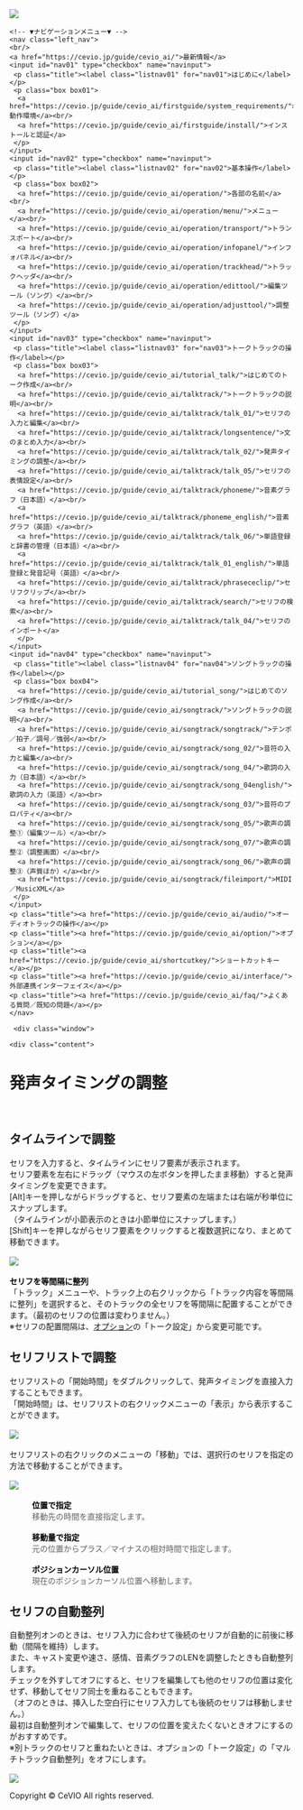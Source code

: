 <!doctype html>
<html>
<head>
   <meta charset="utf-8"/>
   <title>CeVIO AI ユーザーズガイド ┃ 発声タイミングの調整</title>
   <link rel="stylesheet" href="../../css/style.css">
</head>

<body>
    <!-- ▼ヘッダー▼ -->
    <div class="header">
  <img src="https://cevio.jp/guide/cevio_ai/image/header_image_title.png">
</div>   <!-- ▲ヘッダー▲ -->
   
   <main class="main">

   <!-- ▼ナビゲーションメニュー▼ -->
    <!-- ▼ナビゲーションメニュー▼ -->
    <nav class="left_nav">
    <br/>
    <a href="https://cevio.jp/guide/cevio_ai/">最新情報</a>
    <input id="nav01" type="checkbox" name="navinput">
     <p class="title"><label class="listnav01" for="nav01">はじめに</label></p>
     <p class="box box01">
      <a href="https://cevio.jp/guide/cevio_ai/firstguide/system_requirements/">動作環境</a><br/>
      <a href="https://cevio.jp/guide/cevio_ai/firstguide/install/">インストールと認証</a>
     </p>
    </input>
    <input id="nav02" type="checkbox" name="navinput">
     <p class="title"><label class="listnav02" for="nav02">基本操作</label></p>
     <p class="box box02">
      <a href="https://cevio.jp/guide/cevio_ai/operation/">各部の名前</a><br/>
      <a href="https://cevio.jp/guide/cevio_ai/operation/menu/">メニュー</a><br/>
      <a href="https://cevio.jp/guide/cevio_ai/operation/transport/">トランスポート</a><br/>
      <a href="https://cevio.jp/guide/cevio_ai/operation/infopanel/">インフォパネル</a><br/>
      <a href="https://cevio.jp/guide/cevio_ai/operation/trackhead/">トラックヘッダ</a><br/>
      <a href="https://cevio.jp/guide/cevio_ai/operation/edittool/">編集ツール（ソング）</a><br/>
      <a href="https://cevio.jp/guide/cevio_ai/operation/adjusttool/">調整ツール（ソング）</a>
     </p>
    </input>
    <input id="nav03" type="checkbox" name="navinput">
     <p class="title"><label class="listnav03" for="nav03">トークトラックの操作</label></p>
     <p class="box box03">
      <a href="https://cevio.jp/guide/cevio_ai/tutorial_talk/">はじめてのトーク作成</a><br/>
      <a href="https://cevio.jp/guide/cevio_ai/talktrack/">トークトラックの説明</a><br/>
      <a href="https://cevio.jp/guide/cevio_ai/talktrack/talk_01/">セリフの入力と編集</a><br/>
      <a href="https://cevio.jp/guide/cevio_ai/talktrack/longsentence/">文のまとめ入力</a><br/>
      <a href="https://cevio.jp/guide/cevio_ai/talktrack/talk_02/">発声タイミングの調整</a><br/>
      <a href="https://cevio.jp/guide/cevio_ai/talktrack/talk_05/">セリフの表情設定</a><br/>
      <a href="https://cevio.jp/guide/cevio_ai/talktrack/phoneme/">音素グラフ（日本語）</a><br/>
      <a href="https://cevio.jp/guide/cevio_ai/talktrack/phoneme_english/">音素グラフ（英語）</a><br/>
      <a href="https://cevio.jp/guide/cevio_ai/talktrack/talk_06/">単語登録と辞書の管理（日本語）</a><br/>
      <a href="https://cevio.jp/guide/cevio_ai/talktrack/talk_01_english/">単語登録と発音記号（英語）</a><br/>
      <a href="https://cevio.jp/guide/cevio_ai/talktrack/phrasececlip/">セリフクリップ</a><br/>
      <a href="https://cevio.jp/guide/cevio_ai/talktrack/search/">セリフの検索</a><br/>
      <a href="https://cevio.jp/guide/cevio_ai/talktrack/talk_04/">セリフのインポート</a>
      </p>
    </input>
    <input id="nav04" type="checkbox" name="navinput">
     <p class="title"><label class="listnav04" for="nav04">ソングトラックの操作</label></p>
     <p class="box box04">
      <a href="https://cevio.jp/guide/cevio_ai/tutorial_song/">はじめてのソング作成</a><br/>
      <a href="https://cevio.jp/guide/cevio_ai/songtrack/">ソングトラックの説明</a><br/>
      <a href="https://cevio.jp/guide/cevio_ai/songtrack/songtrack/">テンポ／拍子／調号／強弱</a><br/>
      <a href="https://cevio.jp/guide/cevio_ai/songtrack/song_02/">音符の入力と編集</a><br/>
      <a href="https://cevio.jp/guide/cevio_ai/songtrack/song_04/">歌詞の入力（日本語）</a><br/>
      <a href="https://cevio.jp/guide/cevio_ai/songtrack/song_04english/">歌詞の入力（英語）</a><br>
      <a href="https://cevio.jp/guide/cevio_ai/songtrack/song_03/">音符のプロパティ</a><br/>
      <a href="https://cevio.jp/guide/cevio_ai/songtrack/song_05/">歌声の調整①（編集ツール）</a><br/>
      <a href="https://cevio.jp/guide/cevio_ai/songtrack/song_07/">歌声の調整②（調整画面）</a><br/>
      <a href="https://cevio.jp/guide/cevio_ai/songtrack/song_06/">歌声の調整③（声質ほか）</a><br/>
      <a href="https://cevio.jp/guide/cevio_ai/songtrack/fileimport/">MIDI／MusicXML</a>
     </p>
    </input>
    <p class="title"><a href="https://cevio.jp/guide/cevio_ai/audio/">オーディオトラックの操作</a></p>
    <p class="title"><a href="https://cevio.jp/guide/cevio_ai/option/">オプション</a></p>
    <p class="title"><a href="https://cevio.jp/guide/cevio_ai/shortcutkey/">ショートカットキー</a></p>
    <p class="title"><a href="https://cevio.jp/guide/cevio_ai/interface/">外部連携インターフェイス</a></p>
    <p class="title"><a href="https://cevio.jp/guide/cevio_ai/faq/">よくある質問／既知の問題</a></p>
    </nav>
<!-- ▲ナビゲーションメニュー▲ -->   <!-- ▲ナビゲーションメニュー▲ -->

     <div class="window">
   <!-- ▼コンテンツ要素▼ -->
    <div class="content">
<h1>発声タイミングの調整</h1>
<br/>
<div class="main_text">

<h2>タイムラインで調整</h2>
セリフを入力すると、タイムラインにセリフ要素が表示されます。<br/>
セリフ要素を左右にドラッグ（マウスの左ボタンを押したまま移動）すると発声タイミングを変更できます。<br/>
[Alt]キーを押しながらドラッグすると、セリフ要素の左端または右端が秒単位にスナップします。<br/>
（タイムラインが小節表示のときは小節単位にスナップします。）<br/>
[Shift]キーを押しながらセリフ要素をクリックすると複数選択になり、まとめて移動できます。<br/>
<br/>
<div><img src='../../image/kt02_01_w.png' border='0'/></div>
<br/>
<b><font color='#000000'>セリフを等間隔に整列</font></b><br/>
「トラック」メニューや、トラック上の右クリックから「トラック内容を等間隔に整列」を選択すると、そのトラックの全セリフを等間隔に配置することができます。（最初のセリフの位置は変わりません。）<br/>
※セリフの配置間隔は、<a href='https://cevio.jp/guide/cevio_ai/option/'>オプション</a>の「トーク設定」から変更可能です。<br/>

<h2>セリフリストで調整</h2>
セリフリストの「開始時間」をダブルクリックして、発声タイミングを直接入力することもできます。<br/>
「開始時間」は、セリフリストの右クリックメニューの「表示」から表示することができます。<br/>
<br/>
<div><img src='../../image/tk01_07.png' border='0'/></div>
<br/>
セリフリストの右クリックのメニューの「移動」では、選択行のセリフを指定の方法で移動することができます。<br/>
<br/>
<div><img src='../../image/tk01_move.png' border='0'/></div>
<br/>
<blockquote style='margin:0 0 0 40px;border:none;padding:0px'>
<b><font color='#000000'>位置で指定</font></b><br/>
移動先の時間を直接指定します。<br/>
<br/>
<b><font color='#000000'>移動量で指定</font></b><br/>
元の位置からプラス／マイナスの相対時間で指定します。<br/>
<br/>
<b><font color='#000000'>ポジションカーソル位置</font></b><br/>
現在のポジションカーソル位置へ移動します。<br/>
</blockquote>

<h2>セリフの自動整列</h2>
自動整列オンのときは、セリフ入力に合わせて後続のセリフが自動的に前後に移動（間隔を維持）します。<br/>
また、キャスト変更や速さ、感情、音素グラフのLENを調整したときも自動整列します。<br/>
チェックを外すしてオフにすると、セリフを編集しても他のセリフの位置は変化せず、移動してセリフ同士を重ねることもできます。<br/>
（オフのときは、挿入した空白行にセリフ入力しても後続のセリフは移動しません。）<br/>
最初は自動整列オンで編集して、セリフの位置を変えたくないときオフにするのがおすすめです。<br/>
※別トラックのセリフと重ねたいときは、オプションの「トーク設定」の「マルチトラック自動整列」をオフにします。<br/>
<br/>
<div><img src='../../image/tk01_autoadjust.png' border='0'/></div>

</div>
</div>
   <!-- ▲コンテンツ要素▲ -->
  </div>
  </main>
    
</body>

 <!-- ▼フッター▼ -->
  <div class="footer">
 <p>Copyright © CeVIO All rights reserved.</p>
</div>
 <!-- ▲フッター▲ -->